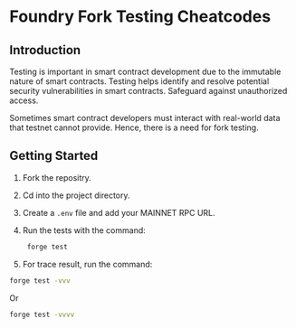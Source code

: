 # Foundry Fork Testing Cheatcodes

## Introduction

Testing is important in smart contract development due to the immutable nature of smart contracts. Testing helps identify and resolve potential security vulnerabilities in smart contracts. Safeguard against unauthorized access.

Sometimes smart contract developers must interact with real-world data that testnet cannot provide. Hence, there is a need for fork testing. 

## Getting Started

1. Fork the repositry.
2. Cd into the project directory.
3. Create a `.env` file and add your MAINNET RPC URL.
4. Run the tests with the command:

   ```bash
    forge test
    ```

5. For trace result, run the command:

```bash
forge test -vvv
```

Or

```bash
forge test -vvvv
```